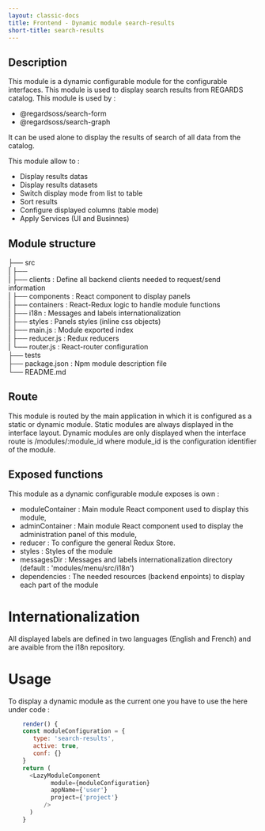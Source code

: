 ```yaml
---
layout: classic-docs
title: Frontend - Dynamic module search-results
short-title: search-results
---
```


## Description

This module is a dynamic configurable module for the configurable interfaces. 
This module is used to display search results from REGARDS catalog.
This module is used by :
  - @regardsoss/search-form
  - @regardsoss/search-graph
  
It can be used alone to display the results of search of all data from the catalog.

This module allow to :
  - Display results datas
  - Display results datasets
  - Switch display mode from list to table
  - Sort results
  - Configure displayed columns (table mode)
  - Apply Services (UI and Businnes) 
  
## Module structure

 ├── src  
 |   ├──  
 |   ├── clients         : Define all backend clients needed to request/send information  
 |   ├── components      : React component to display panels  
 |   ├── containers      : React-Redux logic to handle module functions  
 |   ├── i18n            : Messages and labels internationalization  
 |   ├── styles          : Panels styles (inline css objects)  
 |   ├── main.js         : Module exported index  
 |   ├── reducer.js      : Redux reducers  
 |   └── router.js       : React-router configuration  
 ├── tests  
 ├── package.json    : Npm module description file  
 └── README.md  

## Route

This module is routed by the main application in which it is configured as a static or dynamic module.
Static modules are always displayed in the interface layout.
Dynamic modules are only displayed when the interface route is /modules/:module_id where module_id is the configuration identifier of the module.

## Exposed functions

This module as a dynamic configurable module exposes is own :
  - moduleContainer  : Main module React component used to display this module,
  - adminContainer   : Main module React component used to display the administration panel of this module,
  - reducer          : To configure the general Redux Store.
  - styles           : Styles of the module
  - messagesDir      : Messages and labels internationalization directory (default : 'modules/menu/src/i18n')
  - dependencies     : The needed resources (backend enpoints) to display each part of the module

# Internationalization

All displayed labels are defined in two languages (English and French) and are avaible from the i18n repository.
  
# Usage

To display a dynamic module as the current one you have to use the here under code :
   
```javascript
    render() {
    const moduleConfiguration = {
       type: 'search-results',
       active: true,
       conf: {}
    }
    return (
      <LazyModuleComponent
            module={moduleConfiguration}
            appName={'user'}
            project={'project'}
          />
      )
    }
```
  
  
  
